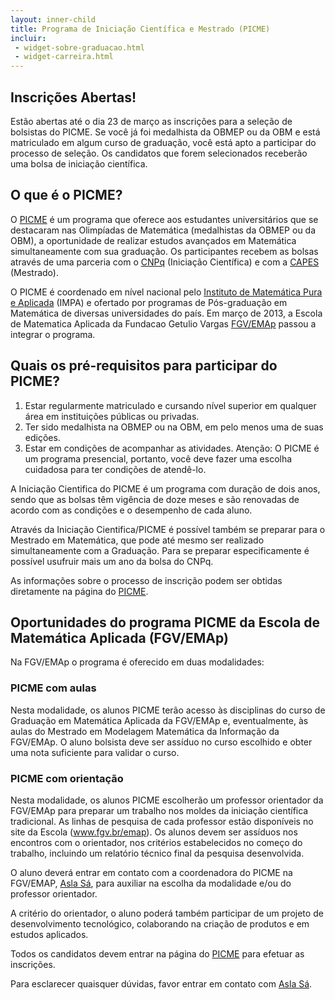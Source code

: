 ```yaml
---
layout: inner-child
title: Programa de Iniciação Científica e Mestrado (PICME)
incluir:
 - widget-sobre-graduacao.html
 - widget-carreira.html
---
```


## Inscrições Abertas!

Estão abertas até o dia 23 de março as inscrições para a seleção de
bolsistas do PICME. Se você já foi medalhista da OBMEP ou da OBM e
está matriculado em algum curso de graduação, você está apto a
participar do processo de seleção. Os candidatos que forem
selecionados receberão uma bolsa de iniciação científica.

## O que é o PICME?

O [PICME](http://picme.obmep.org.br/) é um programa que oferece aos
estudantes universitários que se destacaram nas Olimpíadas de
Matemática (medalhistas da OBMEP ou da OBM), a oportunidade de
realizar estudos avançados em Matemática simultaneamente com sua
graduação. Os participantes recebem as bolsas através de uma parceria
com o [CNPq](www.cnpq.br/) (Iniciação Científica) e com a
[CAPES](www.capes.gov.br/) (Mestrado).

O PICME é coordenado em nível nacional pelo
[Instituto de Matemática Pura e Aplicada](www.impa.br/) (IMPA) e
ofertado por programas de Pós-graduação em Matemática de diversas
universidades do país. Em março de 2013, a Escola de Matematica
Aplicada da Fundacao Getulio Vargas [FGV/EMAp](http://emap.fgv.br/)
passou a integrar o programa.

## Quais os pré-requisitos para participar do PICME?

1. Estar regularmente matriculado e cursando nível superior em
qualquer área em instituições públicas ou privadas.
1. Ter sido medalhista na OBMEP ou na OBM, em pelo menos uma de suas
edições.
1. Estar em condições de acompanhar as atividades. Atenção: O PICME é
um programa presencial, portanto, você deve fazer uma escolha
cuidadosa para ter condições de atendê-lo.

A Iniciação Cientifica do PICME é um programa com duração de dois
anos, sendo que as bolsas têm vigência de doze meses e são renovadas
de acordo com as condições e o desempenho de cada aluno.

Através da Iniciação Cientifica/PICME é possível também se preparar
para o Mestrado em Matemática, que pode até mesmo ser realizado
simultaneamente com a Graduação. Para se preparar especificamente é
possível usufruir mais um ano da bolsa do CNPq.

As informações sobre o processo de inscrição podem ser obtidas
diretamente na página do [PICME](http://picme.obmep.org.br/).

## Oportunidades do programa PICME da Escola de Matemática Aplicada (FGV/EMAp)

Na FGV/EMAp o programa é oferecido em duas modalidades:

### PICME com aulas

Nesta modalidade, os alunos PICME terão acesso às disciplinas do curso
de Graduação em Matemática Aplicada da FGV/EMAp e, eventualmente, às
aulas do Mestrado em Modelagem Matemática da Informação da FGV/EMAp.
O aluno bolsista deve ser assíduo no curso escolhido e obter uma nota
suficiente para validar o curso.

### PICME com orientação

Nesta modalidade, os alunos PICME escolherão um professor orientador
da FGV/EMAp para preparar um trabalho nos moldes da iniciação
científica tradicional.  As linhas de pesquisa de cada professor estão
disponíveis no site da Escola (www.fgv.br/emap). Os alunos devem ser
assíduos nos encontros com o orientador, nos critérios estabelecidos
no começo do trabalho, incluindo um relatório técnico final da
pesquisa desenvolvida.

O aluno deverá entrar em contato com a coordenadora do PICME na
FGV/EMAP, [Asla Sá](/people/asla.sa.html), para auxiliar na escolha da
modalidade e/ou do professor orientador.

A critério do orientador, o aluno poderá também participar de um
projeto de desenvolvimento tecnológico, colaborando na criação de
produtos e em estudos aplicados.

Todos os candidatos devem entrar na página do
[PICME](http://picme.obmep.org.br) para efetuar as inscrições.

Para esclarecer quaisquer dúvidas, favor entrar em contato com
[Asla Sá](/people/asla.sa.html).
